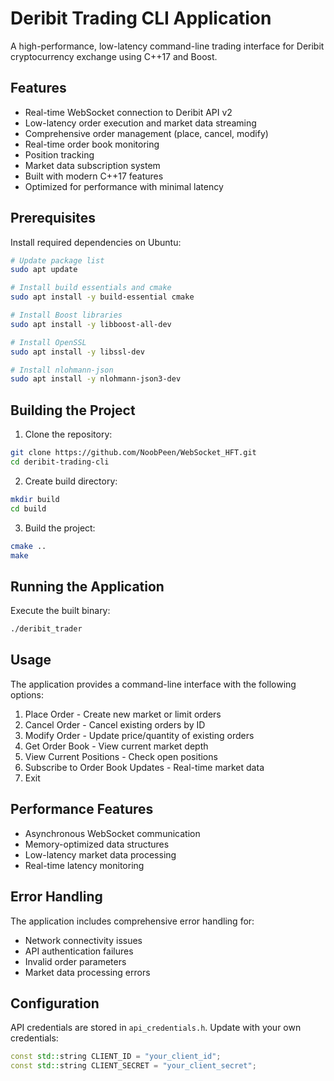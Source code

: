 # Deribit Trading CLI Application

A high-performance, low-latency command-line trading interface for Deribit cryptocurrency exchange using C++17 and Boost.

## Features

- Real-time WebSocket connection to Deribit API v2
- Low-latency order execution and market data streaming
- Comprehensive order management (place, cancel, modify)
- Real-time order book monitoring
- Position tracking
- Market data subscription system
- Built with modern C++17 features
- Optimized for performance with minimal latency

## Prerequisites

Install required dependencies on Ubuntu:

```bash
# Update package list
sudo apt update

# Install build essentials and cmake
sudo apt install -y build-essential cmake

# Install Boost libraries
sudo apt install -y libboost-all-dev

# Install OpenSSL
sudo apt install -y libssl-dev

# Install nlohmann-json
sudo apt install -y nlohmann-json3-dev
```

## Building the Project

1. Clone the repository:
```bash
git clone https://github.com/NoobPeen/WebSocket_HFT.git
cd deribit-trading-cli
```

2. Create build directory:
```bash
mkdir build
cd build
```

3. Build the project:
```bash
cmake ..
make
```

## Running the Application

Execute the built binary:
```bash
./deribit_trader
```

## Usage

The application provides a command-line interface with the following options:

1. Place Order - Create new market or limit orders
2. Cancel Order - Cancel existing orders by ID
3. Modify Order - Update price/quantity of existing orders
4. Get Order Book - View current market depth
5. View Current Positions - Check open positions
6. Subscribe to Order Book Updates - Real-time market data
7. Exit

## Performance Features

- Asynchronous WebSocket communication
- Memory-optimized data structures
- Low-latency market data processing
- Real-time latency monitoring

## Error Handling

The application includes comprehensive error handling for:
- Network connectivity issues
- API authentication failures
- Invalid order parameters
- Market data processing errors

## Configuration

API credentials are stored in `api_credentials.h`. Update with your own credentials:
```cpp
const std::string CLIENT_ID = "your_client_id";
const std::string CLIENT_SECRET = "your_client_secret";
```
